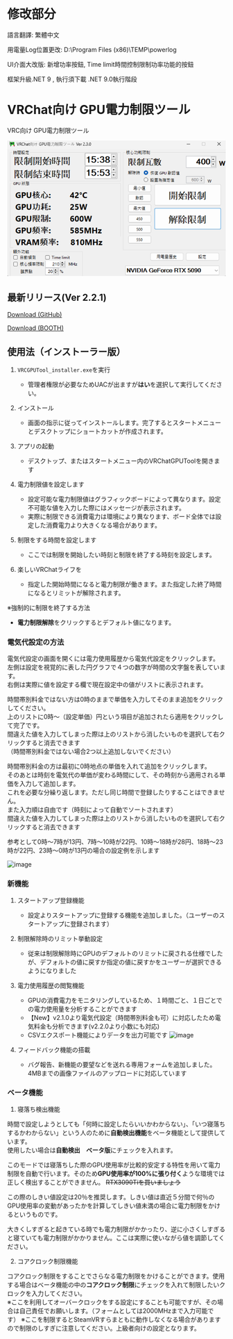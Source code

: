 # 修改部分

語言翻譯: 繁體中文

用電量Log位置更改: D:\Program Files (x86)\TEMP\powerlog

UI介面大改版: 新增功率按鈕, Time limit時間控制限制功率功能的按鈕

框架升級.NET 9 , 執行須下載 .NET 9.0執行階段


# VRChat向け GPU電力制限ツール

VRC向け GPU電力制限ツール

![image](https://raw.githubusercontent.com/mitis1233/VRChatGPUTool/master/png/main.png)

## 最新リリース(Ver 2.2.1)

[Download (GitHub)](https://github.com/njm2360/VRChatGPUTool/releases/latest)

[Download (BOOTH)](https://njm2360.booth.pm/items/3993173)


## 使用法（インストーラー版）

1. `VRCGPUTool_installer.exe`を実行
   + 管理者権限が必要なためUACが出ますが**はい**を選択して実行してください。
   
1. インストール
   + 画面の指示に従ってインストールします。完了するとスタートメニューとデスクトップにショートカットが作成されます。
   
1. アプリの起動
   + デスクトップ、またはスタートメニュー内のVRChatGPUToolを開きます
  
1. 電力制限値を設定します
   + 設定可能な電力制限値はグラフィックボードによって異なります。設定不可能な値を入力した際にはメッセージが表示されます。
   + 実際に制限できる消費電力は環境により異なります、ボード全体では設定した消費電力より大きくなる場合があります。

1. 制限をする時間を設定します
   + ここでは制限を開始したい時刻と制限を終了する時刻を設定します。

1. 楽しいVRChatライフを
   + 指定した開始時間になると電力制限が働きます。また指定した終了時間になるとリミットが解除されます。
  
※強制的に制限を終了する方法
   + **電力制限解除**をクリックするとデフォルト値になります。
   
### 電気代設定の方法

電気代設定の画面を開くには電力使用履歴から電気代設定をクリックします。  
左側は設定を視覚的に表した円グラフで４つの数字が時間の文字盤を表しています。  
右側は実際に値を設定する欄で現在設定中の値がリストに表示されます。  

時間帯別料金ではない方は0時のままで単価を入力してそのまま追加をクリックしてください。  
上のリストに0時～（設定単価）円という項目が追加されたら適用をクリックして完了です。  
間違えた値を入力してしまった際は上のリストから消したいものを選択して右クリックすると消去できます  
（時間帯別料金ではない場合2つ以上追加しないでください）  

時間帯別料金の方は最初に0時地点の単価を入れて追加をクリックします。  
そのあとは時刻を電気代の単価が変わる時間にして、その時刻から適用される単価を入力して追加します。  
これを必要な分繰り返します。ただし同じ時間で登録したりすることはできません。  
また入力順は自由です（時刻によって自動でソートされます）  
間違えた値を入力してしまった際は上のリストから消したいものを選択して右クリックすると消去できます  

参考として0時～7時が13円、7時～10時が22円、10時～18時が28円、18時～23時が22円、23時～0時が13円の場合の設定例を示します  

![image](https://user-images.githubusercontent.com/66125537/182019494-103fe31c-04fd-4e4a-8658-041ef9400d96.png)
   
### 新機能

1. スタートアップ登録機能
   + 設定よりスタートアップに登録する機能を追加しました。（ユーザーのスタートアップに登録されます）

1. 制限解除時のリミット挙動設定
   + 従来は制限解除時にGPUのデフォルトのリミットに戻される仕様でしたが、デフォルトの値に戻すか指定の値に戻すかをユーザーが選択できるようになりました

1. 電力使用履歴の閲覧機能
   + GPUの消費電力をモニタリングしているため、１時間ごと、１日ごとでの電力使用量を分析することができます
   + 【New】v2.1.0より電気代設定（時間帯別料金も可）に対応したため電気料金も分析できます(v2.2.0より小数にも対応)
   + CSVエクスポート機能によりデータを出力可能です
![image](https://user-images.githubusercontent.com/66125537/181913629-93d09f40-1d35-4330-9ed8-ba9f5451bd30.png)

1. フィードバック機能の搭載
   + バグ報告、新機能の要望などを送れる専用フォームを追加しました。4MBまでの画像ファイルのアップロードに対応しています

### ベータ機能

1. 寝落ち検出機能

時間で設定しようとしても「何時に設定したらいいかわからない」、「いつ寝落ちするかわからない」という人のために**自動検出機能**をベータ機能として提供しています。  
使用したい場合は**自動検出　ベータ版**にチェックを入れます。  

このモードでは寝落ちした際のGPU使用率が比較的安定する特性を用いて電力制限を自動で行います。そのため**GPU使用率が100%に張り付く**ような環境では正しく検出することができません。
~~RTX3090Tiを買いましょう~~　　

この際のしきい値設定は20％を推奨します。しきい値は直近５分間で何％のGPU使用率の変動があったかを計算してしきい値未満の場合に電力制限をかけるというものです。  

大きくしすぎると起きている時でも電力制限がかかったり、逆に小さくしすぎると寝ていても電力制限がかかりません。ここは実際に使いながら値を調節してください。

2. コアクロック制限機能

コアクロック制限をすることでさらなる電力制限をかけることができます。使用する場合はベータ機能の中の**コアクロック制限**にチェックを入れて制限したいクロックを入力してください。  
※ここを利用してオーバークロックをする設定にすることも可能ですが、その場合は自己責任でお願いします。（フォームとしては2000MHzまで入力可能です）
※ここを制限するとSteamVRすらまともに動作しなくなる場合がありますので制限のしすぎに注意してください。上級者向けの設定となります。
